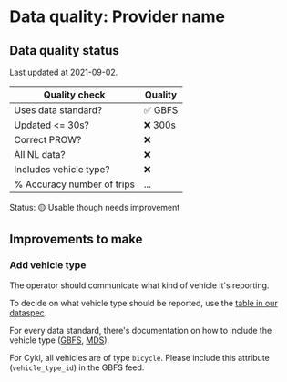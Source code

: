 # Data quality: Provider name

## Data quality status

Last updated at 2021-09-02.

| **Quality check** | **Quality**
| -- | -- |
| Uses data standard? | ✅ GBFS
| Updated <= 30s? | ❌ 300s
| Correct PROW? | ❌
| All NL data? | ❌
| Includes vehicle type? | ❌
| % Accuracy number of trips | ...

Status: 🟡 Usable though needs improvement

## Improvements to make

### Add vehicle type

The operator should communicate what kind of vehicle it's reporting. 

To decide on what vehicle type should be reported, use the [table in our dataspec](https://docs.crow.nl/deelfietsdashboard/hr-dataspec/#vehicle-types).

For every data standard, there's documentation on how to include the vehicle type ([GBFS](https://github.com/NABSA/gbfs/blob/master/gbfs.md#vehicle_typesjson-added-in-v21), [MDS](https://github.com/openmobilityfoundation/mobility-data-specification/blob/main/general-information.md#vehicle-types)).

For Cykl, all vehicles are of type `bicycle`. Please include this attribute (`vehicle_type_id`) in the GBFS feed.
